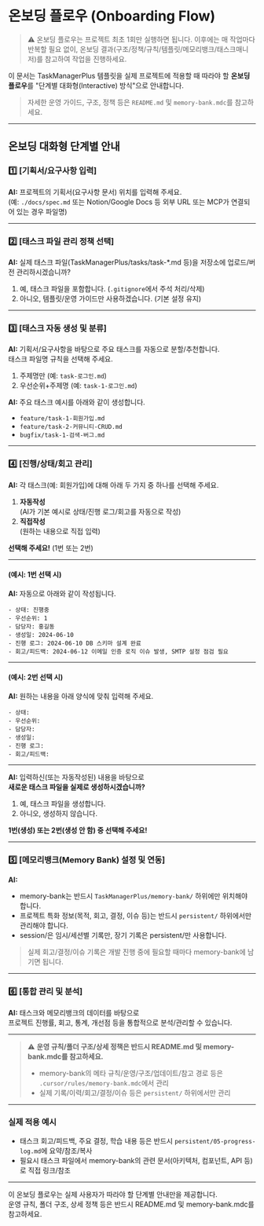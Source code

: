 # 온보딩 플로우 (Onboarding Flow)

> ⚠️ 온보딩 플로우는 프로젝트 최초 1회만 실행하면 됩니다. 이후에는 매 작업마다 반복할 필요 없이, 온보딩 결과(구조/정책/규칙/템플릿/메모리뱅크/태스크매니저)를 참고하여 작업을 진행하세요.

이 문서는 TaskManagerPlus 템플릿을 실제 프로젝트에 적용할 때 따라야 할 **온보딩 플로우**를 "단계별 대화형(Interactive) 방식"으로 안내합니다.

> 자세한 운영 가이드, 구조, 정책 등은 `README.md` 및 `memory-bank.mdc`를 참고하세요.

---

## 온보딩 대화형 단계별 안내

### 1️⃣ [기획서/요구사항 입력]

**AI:**
프로젝트의 기획서(요구사항 문서) 위치를 입력해 주세요.  
(예: `./docs/spec.md` 또는 Notion/Google Docs 등 외부 URL 또는 MCP가 연결되어 있는 경우 파일명)

---

### 2️⃣ [태스크 파일 관리 정책 선택]

**AI:**
실제 태스크 파일(TaskManagerPlus/tasks/task-\*.md 등)을 저장소에 업로드/버전 관리하시겠습니까?

1. 예, 태스크 파일을 포함합니다. (`.gitignore`에서 주석 처리/삭제)
2. 아니오, 템플릿/운영 가이드만 사용하겠습니다. (기본 설정 유지)

---

### 3️⃣ [태스크 자동 생성 및 분류]

**AI:**
기획서/요구사항을 바탕으로 주요 태스크를 자동으로 분할/추천합니다.  
태스크 파일명 규칙을 선택해 주세요.

1. 주제명만 (예: `task-로그인.md`)
2. 우선순위+주제명 (예: `task-1-로그인.md`)

**AI:**
주요 태스크 예시를 아래와 같이 생성합니다.

- `feature/task-1-회원가입.md`
- `feature/task-2-커뮤니티-CRUD.md`
- `bugfix/task-1-검색-버그.md`

---

### 4️⃣ [진행/상태/회고 관리]

**AI:**
각 태스크(예: 회원가입)에 대해 아래 두 가지 중 하나를 선택해 주세요.

1. **자동작성**  
   (AI가 기본 예시로 상태/진행 로그/회고를 자동으로 작성)
2. **직접작성**  
   (원하는 내용으로 직접 입력)

**선택해 주세요!** (1번 또는 2번)

---

#### (예시: 1번 선택 시)

**AI:**
자동으로 아래와 같이 작성됩니다.

```
- 상태: 진행중
- 우선순위: 1
- 담당자: 홍길동
- 생성일: 2024-06-10
- 진행 로그: 2024-06-10 DB 스키마 설계 완료
- 회고/피드백: 2024-06-12 이메일 인증 로직 이슈 발생, SMTP 설정 점검 필요
```

---

#### (예시: 2번 선택 시)

**AI:**
원하는 내용을 아래 양식에 맞춰 입력해 주세요.

```
- 상태:
- 우선순위:
- 담당자:
- 생성일:
- 진행 로그:
- 회고/피드백:
```

---

**AI:**
입력하신(또는 자동작성된) 내용을 바탕으로  
**새로운 태스크 파일을 실제로 생성하시겠습니까?**

1. 예, 태스크 파일을 생성합니다.
2. 아니오, 생성하지 않습니다.

**1번(생성) 또는 2번(생성 안 함) 중 선택해 주세요!**

---

### 5️⃣ [메모리뱅크(Memory Bank) 설정 및 연동]

**AI:**

- memory-bank는 반드시 `TaskManagerPlus/memory-bank/` 하위에만 위치해야 합니다.
- 프로젝트 특화 정보(목적, 회고, 결정, 이슈 등)는 반드시 `persistent/` 하위에서만 관리해야 합니다.
- session/은 임시/세션별 기록만, 장기 기록은 persistent/만 사용합니다.

> 실제 회고/결정/이슈 기록은 개발 진행 중에 필요할 때마다 memory-bank에 남기면 됩니다.

---

### 6️⃣ [통합 관리 및 분석]

**AI:**
태스크와 메모리뱅크의 데이터를 바탕으로  
프로젝트 진행률, 회고, 통계, 개선점 등을 통합적으로 분석/관리할 수 있습니다.

---

> ⚠️ **운영 규칙/폴더 구조/상세 정책은 반드시 README.md 및 memory-bank.mdc를 참고하세요.**
>
> - memory-bank의 메타 규칙/운영/구조/업데이트/참고 경로 등은 `.cursor/rules/memory-bank.mdc`에서 관리
> - 실제 기록/이력/회고/결정/이슈 등은 `persistent/` 하위에서만 관리

---

### 실제 적용 예시

- 태스크 회고/피드백, 주요 결정, 학습 내용 등은 반드시 `persistent/05-progress-log.md`에 요약/참조/복사
- 필요시 태스크 파일에서 memory-bank의 관련 문서(아키텍처, 컴포넌트, API 등)로 직접 링크/참조

---

이 온보딩 플로우는 실제 사용자가 따라야 할 단계별 안내만을 제공합니다.  
운영 규칙, 폴더 구조, 상세 정책 등은 반드시 README.md 및 memory-bank.mdc를 참고하세요.
